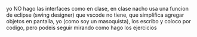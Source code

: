 yo NO hago las interfaces como en clase, en clase nacho usa una funcion de eclipse (swing designer) que vscode no tiene, que simplifica agregar objetos en pantalla, yo (como soy un masoquista), los escribo y coloco por codigo, pero podeis seguir mirando como hago los ejercicios